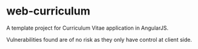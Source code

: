 # web-curriculum

A template project for Curriculum Vitae application in AngularJS.

Vulnerabilities found are of no risk as they only have control at client side.
